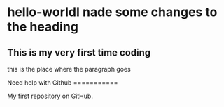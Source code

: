 <h1>hello-worIdI nade some changes to the heading</h1>
<h2>This is my very first time coding</h2>
<p>this is the place where the paragraph goes</p>
<bottun>Need help with Github</bottun>
===========

My first repository on GitHub.
